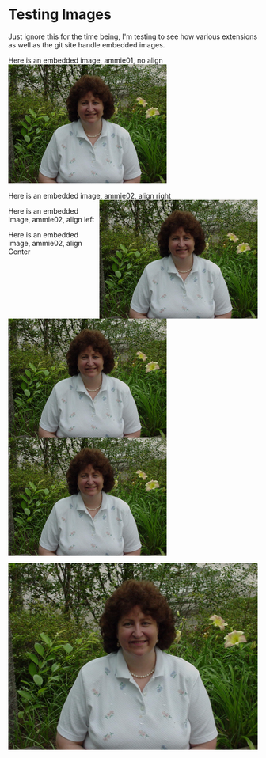 # Testing Images

Just ignore this for the time being, I'm testing to see how various extensions as well as the git site handle embedded images. 

Here is an embedded image, ammie01, no align
<img src="ammie01.jpg" width=320 height=240>

Here is an embedded image, ammie02, align right
<img src="Images/ammie02.JPG" width=320 height=240 align=right>

Here is an embedded image, ammie02, align left
<img src="Images/ammie02.JPG" width=320 height=240 align=left>

Here is an embedded image, ammie02, align Center
<img src="Images/ammie02.JPG" width=320 height=240 align=center>

![Ammie 02](Images/ammie02.JPG)
